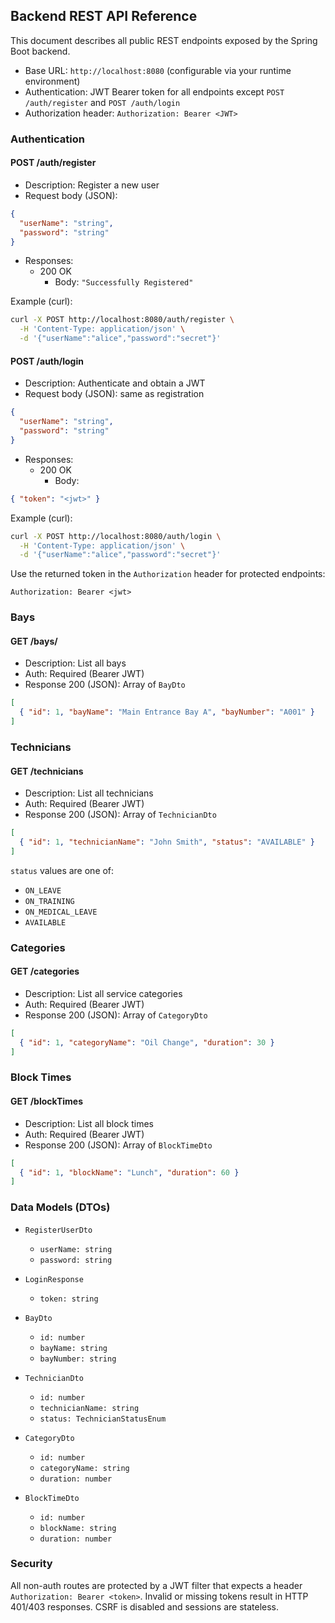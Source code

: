 ## Backend REST API Reference

This document describes all public REST endpoints exposed by the Spring Boot backend.

- Base URL: `http://localhost:8080` (configurable via your runtime environment)
- Authentication: JWT Bearer token for all endpoints except `POST /auth/register` and `POST /auth/login`
- Authorization header: `Authorization: Bearer <JWT>`

### Authentication

#### POST /auth/register
- Description: Register a new user
- Request body (JSON):
```json
{
  "userName": "string",
  "password": "string"
}
```
- Responses:
  - 200 OK
    - Body: `"Successfully Registered"`

Example (curl):
```bash
curl -X POST http://localhost:8080/auth/register \
  -H 'Content-Type: application/json' \
  -d '{"userName":"alice","password":"secret"}'
```

#### POST /auth/login
- Description: Authenticate and obtain a JWT
- Request body (JSON): same as registration
```json
{
  "userName": "string",
  "password": "string"
}
```
- Responses:
  - 200 OK
    - Body:
```json
{ "token": "<jwt>" }
```

Example (curl):
```bash
curl -X POST http://localhost:8080/auth/login \
  -H 'Content-Type: application/json' \
  -d '{"userName":"alice","password":"secret"}'
```

Use the returned token in the `Authorization` header for protected endpoints:
```text
Authorization: Bearer <jwt>
```

### Bays

#### GET /bays/
- Description: List all bays
- Auth: Required (Bearer JWT)
- Response 200 (JSON): Array of `BayDto`
```json
[
  { "id": 1, "bayName": "Main Entrance Bay A", "bayNumber": "A001" }
]
```

### Technicians

#### GET /technicians
- Description: List all technicians
- Auth: Required (Bearer JWT)
- Response 200 (JSON): Array of `TechnicianDto`
```json
[
  { "id": 1, "technicianName": "John Smith", "status": "AVAILABLE" }
]
```

`status` values are one of:
- `ON_LEAVE`
- `ON_TRAINING`
- `ON_MEDICAL_LEAVE`
- `AVAILABLE`

### Categories

#### GET /categories
- Description: List all service categories
- Auth: Required (Bearer JWT)
- Response 200 (JSON): Array of `CategoryDto`
```json
[
  { "id": 1, "categoryName": "Oil Change", "duration": 30 }
]
```

### Block Times

#### GET /blockTimes
- Description: List all block times
- Auth: Required (Bearer JWT)
- Response 200 (JSON): Array of `BlockTimeDto`
```json
[
  { "id": 1, "blockName": "Lunch", "duration": 60 }
]
```

### Data Models (DTOs)

- `RegisterUserDto`
  - `userName: string`
  - `password: string`

- `LoginResponse`
  - `token: string`

- `BayDto`
  - `id: number`
  - `bayName: string`
  - `bayNumber: string`

- `TechnicianDto`
  - `id: number`
  - `technicianName: string`
  - `status: TechnicianStatusEnum`

- `CategoryDto`
  - `id: number`
  - `categoryName: string`
  - `duration: number`

- `BlockTimeDto`
  - `id: number`
  - `blockName: string`
  - `duration: number`

### Security

All non-auth routes are protected by a JWT filter that expects a header `Authorization: Bearer <token>`. Invalid or missing tokens result in HTTP 401/403 responses. CSRF is disabled and sessions are stateless.

